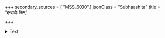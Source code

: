 +++
secondary_sources = [ "MSS_6030",]
jsonClass = "Subhaashita"
title = "इन्द्राद्यैः किम्"

+++

<details><summary>Text</summary>

इन्द्राद्यैः किं प्रदत्तं प्रदिशसि धवलं धाम धन्यं यदेभ्यो मह्यं यन् नापि धत्से तृणघटितकुटीं किं मया तेऽपराद्धम्।  
विश्वेभ्यो विश्वमातर्वितरसि यदि वा शर्म कर्मानुसारि प्रोत्तुङ्गायाः कृपायास् तव तुहिनगिरेः पुत्रि कुत्रोपयोगः॥
</details>
